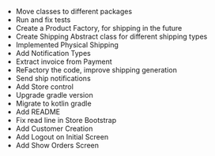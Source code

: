 - Move classes to different packages
- Run and fix tests
- Create a Product Factory, for shipping in the future
- Create Shipping Abstract class for different shipping types
- Implemented Physical Shipping
- Add Notification Types  
- Extract invoice from Payment  
- ReFactory the code, improve shipping generation 
- Send ship notifications
- Add Store control
- Upgrade gradle version
- Migrate to kotlin gradle
- Add README
- Fix read line in Store Bootstrap
- Add Customer Creation
- Add Logout on Initial Screen
- Add Show Orders Screen